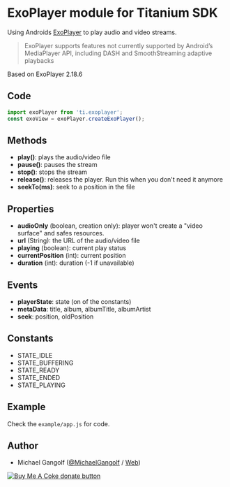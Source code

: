 # ExoPlayer module for Titanium SDK

Using Androids [ExoPlayer](https://exoplayer.dev/) to play audio and video streams.
> ExoPlayer supports features not currently supported by Android’s MediaPlayer API, including DASH and SmoothStreaming adaptive playbacks

Based on ExoPlayer 2.18.6

## Code

```js
import exoPlayer from 'ti.exoplayer';
const exoView = exoPlayer.createExoPlayer();
```

## Methods
* <b>play()</b>: plays the audio/video file
* <b>pause()</b>: pauses the stream
* <b>stop()</b>: stops the stream
* <b>release()</b>: releases the player. Run this when you don't need it anymore
* <b>seekTo(ms)</b>: seek to a position in the file

## Properties
* <b>audioOnly</b> (boolean, creation only): player won't create a "video surface" and safes resources.
* <b>url</b> (String): the URL of the audio/video file
* <b>playing</b> (boolean): current play status
* <b>currentPosition</b> (int): current position
* <b>duration</b> (int): duration (-1 if unavailable)

## Events
* <b>playerState</b>: state (on of the constants)
* <b>metaData</b>: title, album, albumTitle, albumArtist
* <b>seek</b>: position, oldPosition

## Constants

* STATE_IDLE
* STATE_BUFFERING
* STATE_READY
* STATE_ENDED
* STATE_PLAYING


## Example

Check the `example/app.js` for code.


## Author

- Michael Gangolf ([@MichaelGangolf](https://twitter.com/MichaelGangolf) / [Web](http://migaweb.de))

<span class="badge-buymeacoffee"><a href="https://www.buymeacoffee.com/miga" title="donate"><img src="https://img.shields.io/badge/buy%20me%20a%20coke-donate-orange.svg" alt="Buy Me A Coke donate button" /></a></span>
